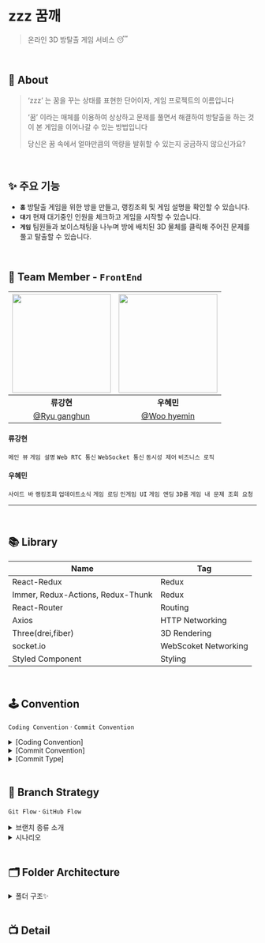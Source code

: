 # zzz 꿈깨
<!-- <img src="https://user-images.githubusercontent.com/74045440/159398628-3296c8af-a716-48c6-80ca-81f3cbc78368.png" align=left width=100> -->

> 온라인 3D 방탈출 게임 서비스 😴

<br />

## 💭 About

> ‘zzz’ 는 꿈을 꾸는 상태를 표현한 단어이자, 게임 프로젝트의 이름입니다
>
> ‘꿈’ 이라는 매체를 이용하여 상상하고 문제를 풀면서 해결하여
> 방탈출을 하는 것이 본 게임을 이어나갈 수 있는 방법입니다
>
> 당신은 꿈 속에서 얼마만큼의 역량을 발휘할 수 있는지 궁금하지 않으신가요?

<!-- <img width="1363" alt="스크린샷 2022-01-22 오전 5 27 36" src="https://user-images.githubusercontent.com/75469131/150595708-bd84f11e-ed2d-4dfe-9242-1b69e10756ac.png"> -->

<br />

## ✨ 주요 기능

-   **`홈`**
    방탈출 게임을 위한 방을 만들고, 랭킹조회 및 게임 설명을 확인할 수 있습니다.
-   **`대기`**
    현재 대기중인 인원을 체크하고 게임을 시작할 수 있습니다.
-   **`게임`**
    팀원들과 보이스채팅을 나누며 방에 배치된 3D 물체를 클릭해 주어진 문제를 풀고 탈출할 수 있습니다.

<!-- ![This is the last](https://user-images.githubusercontent.com/75469131/150535885-e6c38a60-19b0-4957-8919-2c78074cdb50.png) -->

<br />

## 🍎 Team Member - `FrontEnd`

|  <img src="https://user-images.githubusercontent.com/74045440/159398343-db70bd0a-b93b-4e08-9193-5f666521f472.jpeg" width=200>   | <img src="https://user-images.githubusercontent.com/74045440/159398563-46cd3461-4369-4bfd-b9bf-254277e878c8.jpeg" width=200> |
| :----------------------------------------: | :-------------------------------------------: |
|                 **류강현**                 |                  **우혜민**                   |
| [@Ryu ganghun](https://github.com/softwat) | [@Woo hyemin](https://github.com/hyemin9403)  |

#### 류강현

`메인 뷰` `게임 설명` `Web RTC 통신` `WebSocket 통신` `동시성 제어` `비즈니스 로직`

#### 우혜민

`사이드 바` `랭킹조회` `업데이트소식` `게임 로딩` `인게임 UI` `게임 엔딩` `3D룸` `게임 내 문제 조회 요청`

---

<!-- [어려웠던 부분과 극복 과정 보러가기](https://baejiann120.notion.site/Overcome-5e7c95d4783e468fa848b5e26b1473d7) -->

<br />

## 📚 Library

| Name                              | Tag                  |
| --------------------------------- | -------------------- |
| React-Redux                       | Redux                |
| Immer, Redux-Actions, Redux-Thunk | Redux                |
| React-Router                      | Routing              |
| Axios                             | HTTP Networking      |
| Three(drei,fiber)                 | 3D Rendering         |
| socket.io                         | WebScoket Networking |
| Styled Component                  | Styling              |

<br />

## 🕹 Convention

`Coding Convention` · `Commit Convention`

<details markdown="1">
<summary>[Coding Convention]</summary>

### 📍 네이밍 Convention

폴더명, 파일명 첫 글자는 대문자(PascalCase)

```
ex) Page(O) page(X)
 LongFileName(O)
```

변수 첫 글자는 소문자(camelCase)

```
ex) handleComment(O) handle_comment(X)
```

</details>

<details markdown="2">
<summary>[Commit Convention]</summary>

```
💊 [zzz 꿈깨 Commit Message Template]
✅ [커밋 타입] 내용 (#이슈번호) 형식으로 작성
✅ ex. [Feat] 로그인 뷰 구현 (#1)
✅ 제목(title)을 아랫줄에 작성
✅ 최대 50글자, 제목 끝에 마침표 금지, 무엇을 했는지 명확하게 작성

########################
# ✅ 본문(body)을 아랫줄에 작성

########################
# ✅ 꼬릿말(footer)을 아랫줄에 작성

########################
```

</details>
 
<details markdown="3">
<summary>[Commit Type]</summary>

> 🚨 총 9개의 커밋 타입으로 구분한다.

```
[Docs]   문서 작성 및 수정 작업(README 등)
[Add]    기능이 아닌 것 생성 및 추가 작업(파일·익스텐션·프로토콜 등)
[Feat]   새로운 기능 추가 작업
[Style]  UI 관련 작업(UI 컴포넌트, Xib 파일, 컬러·폰트 작업 등)
[Fix]    에러 및 버그 수정, 기능에 대한 수정 작업
[Edit]   Fix가 아닌 모든 수정 작업(주석, 파일 및 폴더 위치, 코드 스타일 등)
[Del]    파일, 에셋 등 삭제 작업
[Set]    세팅 관련 작업
[Test]   테스트 관련 작업
```

</details>

<br />

## 🐾 Branch Strategy

`Git Flow` · `GitHub Flow`

<details markdown="1">
<summary>브랜치 종류 소개</summary>

`develop` - default

-   protected → 승인 받아야만 merge 가능

`feature`

-   feature/#이슈번호
-   feature/#1

</details>

<details markdown="1">
<summary>시나리오</summary>

> 1️⃣ **Issue**
>
> 1. 이슈생성

> 2️⃣ **Branch**
>
> -   ex. feature/#16

> 3️⃣ **Pull request**
>
> 1. reviewer → 2명
> 2. 2명이 전부 승인(approve)을 해야 merge 가능

> 4️⃣ **Code Review**
>
> 1. 수정 요청
> 2. 대상자(작업자)가 수정을 하고 다시 커밋을 날림
> 3. 수정 반영하고 답글로 커밋로그 남기기
>     - 수정사항은 커밋번호로 남기기

> 5️⃣ **merge**
>
> 1. 팀원 호출
> 2. 간단한 리뷰, 피드백, 회의 마친 후
> 3. 다 같이 보는 자리에서 합칠 수 있도록 하기

</details>

<br />

## 🗂 Folder Architecture

<details markdown="1">
<summary>폴더 구조✨</summary>

-   🗂 src
    -   App.jsx
    -   index.jsx
    -   GlobalStyle.js
-   🗂 Page

    -   index.js
    -   Main.jsx
    -   Rank.jsx
    -   Description.jsx
    -   Update.jsx
    -   GameRoom.jsx

-   🗂 Layout

    -   index.js
    -   Header.jsx
    -   Sidebar.jsx
    -   Footer.jsx
    -   DefaultLayout.jsx

-   🗂 Component

    -   🗂 Main
        -   🗂 Modal
        -   index.js
        -   RoomList.jsx
        -   Contents.jsx
        -   Loading.jsx
        -   EndingCredit.jsx
    -   🗂 Game
        -   🗂 Modal
        -   🗂 UI
        -   index.js
        -   ThreeRoom.jsx
        -   Test.js
        -   WasdControls.js
    -   🗂 Element
        -   index.js
        -   Chat.jsx
        -   MainUsers.jsx
        -   MakeRoomBtn.jsx
        -   ModalBG.jsx
        -   MuteButton.jsx
        -   Video.jsx

-   🗂 redux

    -   configureStore.js

    -🗂 modules

    -   escape.js(게임 퀴즈 관련 API )
    -   game.js(게임 시작 및 종료 API)
    -   rank.js(랭크 조회 API)
    -   room.js(방 생성 삭제 API)
    -   socket.js(소켓 관련 API)
    -   user.js(유저 정보 조회 및 삭제 API)

-   🗂 Util

    -   request.js

-   🗂 Asset

    -   🗂 Icon
    -   🗂 Image

</details>

<br />

## 📺 Detail
